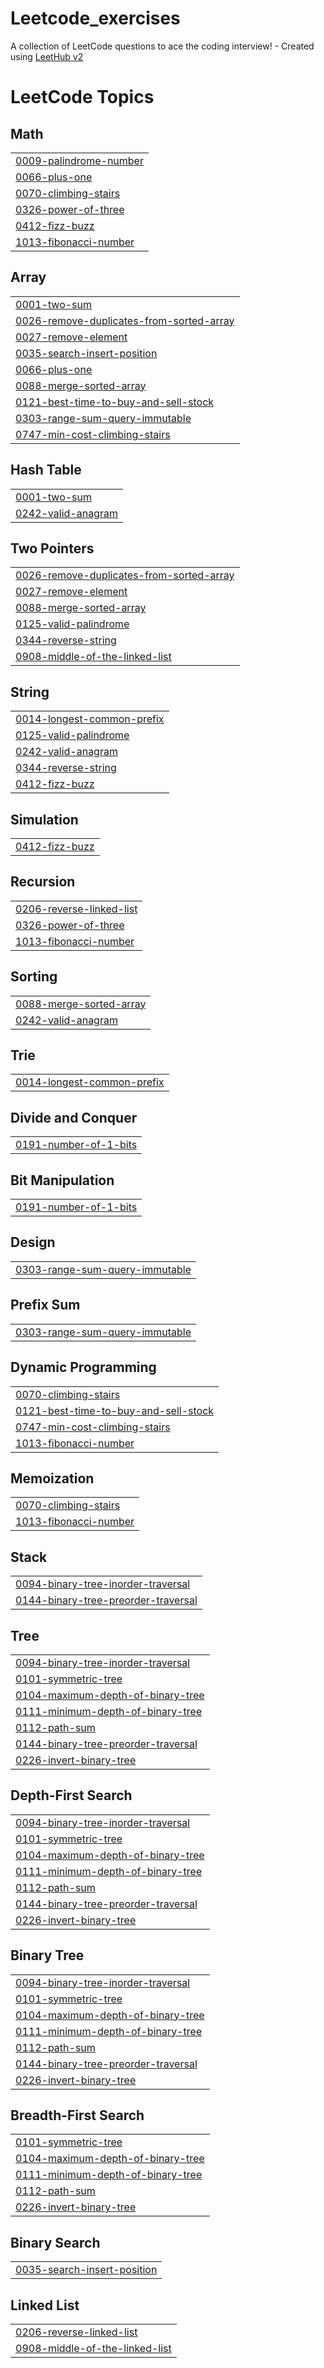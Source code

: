 # Leetcode_exercises
A collection of LeetCode questions to ace the coding interview! - Created using [LeetHub v2](https://github.com/arunbhardwaj/LeetHub-2.0)

<!---LeetCode Topics Start-->
# LeetCode Topics
## Math
|  |
| ------- |
| [0009-palindrome-number](https://github.com/Khiem19/Leetcode_exercises/tree/master/0009-palindrome-number) |
| [0066-plus-one](https://github.com/Khiem19/Leetcode_exercises/tree/master/0066-plus-one) |
| [0070-climbing-stairs](https://github.com/Khiem19/Leetcode_exercises/tree/master/0070-climbing-stairs) |
| [0326-power-of-three](https://github.com/Khiem19/Leetcode_exercises/tree/master/0326-power-of-three) |
| [0412-fizz-buzz](https://github.com/Khiem19/Leetcode_exercises/tree/master/0412-fizz-buzz) |
| [1013-fibonacci-number](https://github.com/Khiem19/Leetcode_exercises/tree/master/1013-fibonacci-number) |
## Array
|  |
| ------- |
| [0001-two-sum](https://github.com/Khiem19/Leetcode_exercises/tree/master/0001-two-sum) |
| [0026-remove-duplicates-from-sorted-array](https://github.com/Khiem19/Leetcode_exercises/tree/master/0026-remove-duplicates-from-sorted-array) |
| [0027-remove-element](https://github.com/Khiem19/Leetcode_exercises/tree/master/0027-remove-element) |
| [0035-search-insert-position](https://github.com/Khiem19/Leetcode_exercises/tree/master/0035-search-insert-position) |
| [0066-plus-one](https://github.com/Khiem19/Leetcode_exercises/tree/master/0066-plus-one) |
| [0088-merge-sorted-array](https://github.com/Khiem19/Leetcode_exercises/tree/master/0088-merge-sorted-array) |
| [0121-best-time-to-buy-and-sell-stock](https://github.com/Khiem19/Leetcode_exercises/tree/master/0121-best-time-to-buy-and-sell-stock) |
| [0303-range-sum-query-immutable](https://github.com/Khiem19/Leetcode_exercises/tree/master/0303-range-sum-query-immutable) |
| [0747-min-cost-climbing-stairs](https://github.com/Khiem19/Leetcode_exercises/tree/master/0747-min-cost-climbing-stairs) |
## Hash Table
|  |
| ------- |
| [0001-two-sum](https://github.com/Khiem19/Leetcode_exercises/tree/master/0001-two-sum) |
| [0242-valid-anagram](https://github.com/Khiem19/Leetcode_exercises/tree/master/0242-valid-anagram) |
## Two Pointers
|  |
| ------- |
| [0026-remove-duplicates-from-sorted-array](https://github.com/Khiem19/Leetcode_exercises/tree/master/0026-remove-duplicates-from-sorted-array) |
| [0027-remove-element](https://github.com/Khiem19/Leetcode_exercises/tree/master/0027-remove-element) |
| [0088-merge-sorted-array](https://github.com/Khiem19/Leetcode_exercises/tree/master/0088-merge-sorted-array) |
| [0125-valid-palindrome](https://github.com/Khiem19/Leetcode_exercises/tree/master/0125-valid-palindrome) |
| [0344-reverse-string](https://github.com/Khiem19/Leetcode_exercises/tree/master/0344-reverse-string) |
| [0908-middle-of-the-linked-list](https://github.com/Khiem19/Leetcode_exercises/tree/master/0908-middle-of-the-linked-list) |
## String
|  |
| ------- |
| [0014-longest-common-prefix](https://github.com/Khiem19/Leetcode_exercises/tree/master/0014-longest-common-prefix) |
| [0125-valid-palindrome](https://github.com/Khiem19/Leetcode_exercises/tree/master/0125-valid-palindrome) |
| [0242-valid-anagram](https://github.com/Khiem19/Leetcode_exercises/tree/master/0242-valid-anagram) |
| [0344-reverse-string](https://github.com/Khiem19/Leetcode_exercises/tree/master/0344-reverse-string) |
| [0412-fizz-buzz](https://github.com/Khiem19/Leetcode_exercises/tree/master/0412-fizz-buzz) |
## Simulation
|  |
| ------- |
| [0412-fizz-buzz](https://github.com/Khiem19/Leetcode_exercises/tree/master/0412-fizz-buzz) |
## Recursion
|  |
| ------- |
| [0206-reverse-linked-list](https://github.com/Khiem19/Leetcode_exercises/tree/master/0206-reverse-linked-list) |
| [0326-power-of-three](https://github.com/Khiem19/Leetcode_exercises/tree/master/0326-power-of-three) |
| [1013-fibonacci-number](https://github.com/Khiem19/Leetcode_exercises/tree/master/1013-fibonacci-number) |
## Sorting
|  |
| ------- |
| [0088-merge-sorted-array](https://github.com/Khiem19/Leetcode_exercises/tree/master/0088-merge-sorted-array) |
| [0242-valid-anagram](https://github.com/Khiem19/Leetcode_exercises/tree/master/0242-valid-anagram) |
## Trie
|  |
| ------- |
| [0014-longest-common-prefix](https://github.com/Khiem19/Leetcode_exercises/tree/master/0014-longest-common-prefix) |
## Divide and Conquer
|  |
| ------- |
| [0191-number-of-1-bits](https://github.com/Khiem19/Leetcode_exercises/tree/master/0191-number-of-1-bits) |
## Bit Manipulation
|  |
| ------- |
| [0191-number-of-1-bits](https://github.com/Khiem19/Leetcode_exercises/tree/master/0191-number-of-1-bits) |
## Design
|  |
| ------- |
| [0303-range-sum-query-immutable](https://github.com/Khiem19/Leetcode_exercises/tree/master/0303-range-sum-query-immutable) |
## Prefix Sum
|  |
| ------- |
| [0303-range-sum-query-immutable](https://github.com/Khiem19/Leetcode_exercises/tree/master/0303-range-sum-query-immutable) |
## Dynamic Programming
|  |
| ------- |
| [0070-climbing-stairs](https://github.com/Khiem19/Leetcode_exercises/tree/master/0070-climbing-stairs) |
| [0121-best-time-to-buy-and-sell-stock](https://github.com/Khiem19/Leetcode_exercises/tree/master/0121-best-time-to-buy-and-sell-stock) |
| [0747-min-cost-climbing-stairs](https://github.com/Khiem19/Leetcode_exercises/tree/master/0747-min-cost-climbing-stairs) |
| [1013-fibonacci-number](https://github.com/Khiem19/Leetcode_exercises/tree/master/1013-fibonacci-number) |
## Memoization
|  |
| ------- |
| [0070-climbing-stairs](https://github.com/Khiem19/Leetcode_exercises/tree/master/0070-climbing-stairs) |
| [1013-fibonacci-number](https://github.com/Khiem19/Leetcode_exercises/tree/master/1013-fibonacci-number) |
## Stack
|  |
| ------- |
| [0094-binary-tree-inorder-traversal](https://github.com/Khiem19/Leetcode_exercises/tree/master/0094-binary-tree-inorder-traversal) |
| [0144-binary-tree-preorder-traversal](https://github.com/Khiem19/Leetcode_exercises/tree/master/0144-binary-tree-preorder-traversal) |
## Tree
|  |
| ------- |
| [0094-binary-tree-inorder-traversal](https://github.com/Khiem19/Leetcode_exercises/tree/master/0094-binary-tree-inorder-traversal) |
| [0101-symmetric-tree](https://github.com/Khiem19/Leetcode_exercises/tree/master/0101-symmetric-tree) |
| [0104-maximum-depth-of-binary-tree](https://github.com/Khiem19/Leetcode_exercises/tree/master/0104-maximum-depth-of-binary-tree) |
| [0111-minimum-depth-of-binary-tree](https://github.com/Khiem19/Leetcode_exercises/tree/master/0111-minimum-depth-of-binary-tree) |
| [0112-path-sum](https://github.com/Khiem19/Leetcode_exercises/tree/master/0112-path-sum) |
| [0144-binary-tree-preorder-traversal](https://github.com/Khiem19/Leetcode_exercises/tree/master/0144-binary-tree-preorder-traversal) |
| [0226-invert-binary-tree](https://github.com/Khiem19/Leetcode_exercises/tree/master/0226-invert-binary-tree) |
## Depth-First Search
|  |
| ------- |
| [0094-binary-tree-inorder-traversal](https://github.com/Khiem19/Leetcode_exercises/tree/master/0094-binary-tree-inorder-traversal) |
| [0101-symmetric-tree](https://github.com/Khiem19/Leetcode_exercises/tree/master/0101-symmetric-tree) |
| [0104-maximum-depth-of-binary-tree](https://github.com/Khiem19/Leetcode_exercises/tree/master/0104-maximum-depth-of-binary-tree) |
| [0111-minimum-depth-of-binary-tree](https://github.com/Khiem19/Leetcode_exercises/tree/master/0111-minimum-depth-of-binary-tree) |
| [0112-path-sum](https://github.com/Khiem19/Leetcode_exercises/tree/master/0112-path-sum) |
| [0144-binary-tree-preorder-traversal](https://github.com/Khiem19/Leetcode_exercises/tree/master/0144-binary-tree-preorder-traversal) |
| [0226-invert-binary-tree](https://github.com/Khiem19/Leetcode_exercises/tree/master/0226-invert-binary-tree) |
## Binary Tree
|  |
| ------- |
| [0094-binary-tree-inorder-traversal](https://github.com/Khiem19/Leetcode_exercises/tree/master/0094-binary-tree-inorder-traversal) |
| [0101-symmetric-tree](https://github.com/Khiem19/Leetcode_exercises/tree/master/0101-symmetric-tree) |
| [0104-maximum-depth-of-binary-tree](https://github.com/Khiem19/Leetcode_exercises/tree/master/0104-maximum-depth-of-binary-tree) |
| [0111-minimum-depth-of-binary-tree](https://github.com/Khiem19/Leetcode_exercises/tree/master/0111-minimum-depth-of-binary-tree) |
| [0112-path-sum](https://github.com/Khiem19/Leetcode_exercises/tree/master/0112-path-sum) |
| [0144-binary-tree-preorder-traversal](https://github.com/Khiem19/Leetcode_exercises/tree/master/0144-binary-tree-preorder-traversal) |
| [0226-invert-binary-tree](https://github.com/Khiem19/Leetcode_exercises/tree/master/0226-invert-binary-tree) |
## Breadth-First Search
|  |
| ------- |
| [0101-symmetric-tree](https://github.com/Khiem19/Leetcode_exercises/tree/master/0101-symmetric-tree) |
| [0104-maximum-depth-of-binary-tree](https://github.com/Khiem19/Leetcode_exercises/tree/master/0104-maximum-depth-of-binary-tree) |
| [0111-minimum-depth-of-binary-tree](https://github.com/Khiem19/Leetcode_exercises/tree/master/0111-minimum-depth-of-binary-tree) |
| [0112-path-sum](https://github.com/Khiem19/Leetcode_exercises/tree/master/0112-path-sum) |
| [0226-invert-binary-tree](https://github.com/Khiem19/Leetcode_exercises/tree/master/0226-invert-binary-tree) |
## Binary Search
|  |
| ------- |
| [0035-search-insert-position](https://github.com/Khiem19/Leetcode_exercises/tree/master/0035-search-insert-position) |
## Linked List
|  |
| ------- |
| [0206-reverse-linked-list](https://github.com/Khiem19/Leetcode_exercises/tree/master/0206-reverse-linked-list) |
| [0908-middle-of-the-linked-list](https://github.com/Khiem19/Leetcode_exercises/tree/master/0908-middle-of-the-linked-list) |
<!---LeetCode Topics End-->